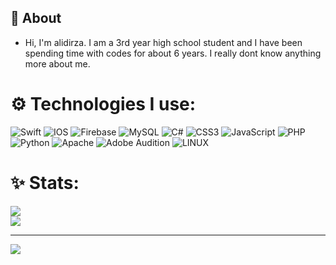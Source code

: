 ## 🧐 About

- Hi, I'm alidirza. I am a 3rd year high school student and I have been spending time with codes for about 6 years. I really dont know anything more about me.

# ⚙️ Technologies I use:
![Swift](https://img.shields.io/badge/swift-F54A2A?style=for-the-badge&logo=swift&logoColor=white)
![IOS](https://img.shields.io/badge/IOS-%2320232a.svg?style=for-the-badge&logo=apple&logoColor=white)
![Firebase](https://img.shields.io/badge/firebase-%23039BE5.svg?style=for-the-badge&logo=firebase) 
![MySQL](https://img.shields.io/badge/mysql-%2300f.svg?style=for-the-badge&logo=mysql&logoColor=white)
![C#](https://img.shields.io/badge/c%23-%23239120.svg?style=for-the-badge&logo=c-sharp&logoColor=white) ![CSS3](https://img.shields.io/badge/css3-%231572B6.svg?style=for-the-badge&logo=css3&logoColor=white) ![JavaScript](https://img.shields.io/badge/javascript-%23323330.svg?style=for-the-badge&logo=javascript&logoColor=%23F7DF1E) ![PHP](https://img.shields.io/badge/php-%23777BB4.svg?style=for-the-badge&logo=php&logoColor=white) ![Python](https://img.shields.io/badge/python-3670A0?style=for-the-badge&logo=python&logoColor=ffdd54) ![Apache](https://img.shields.io/badge/apache-%23D42029.svg?style=for-the-badge&logo=apache&logoColor=white) ![Adobe Audition](https://img.shields.io/badge/Adobe%20Audition-9999FF.svg?style=for-the-badge&logo=Adobe%20Audition&logoColor=white) ![LINUX](https://img.shields.io/badge/Linux-FCC624?style=for-the-badge&logo=linux&logoColor=black)
# ✨ Stats:
![](https://github-readme-streak-stats.herokuapp.com/?user=alidirza&theme=chartreuse-dark&hide_border=false)<br/>
![](https://github-readme-stats.vercel.app/api/top-langs/?username=alidirza&theme=chartreuse-dark&hide_border=false&include_all_commits=true&count_private=true&layout=compact)

---
[![](https://visitcount.itsvg.in/api?id=alidirza&icon=0&color=0)](https://visitcount.itsvg.in)

<!-- Proudly created with GPRM ( https://gprm.itsvg.in ) -->
